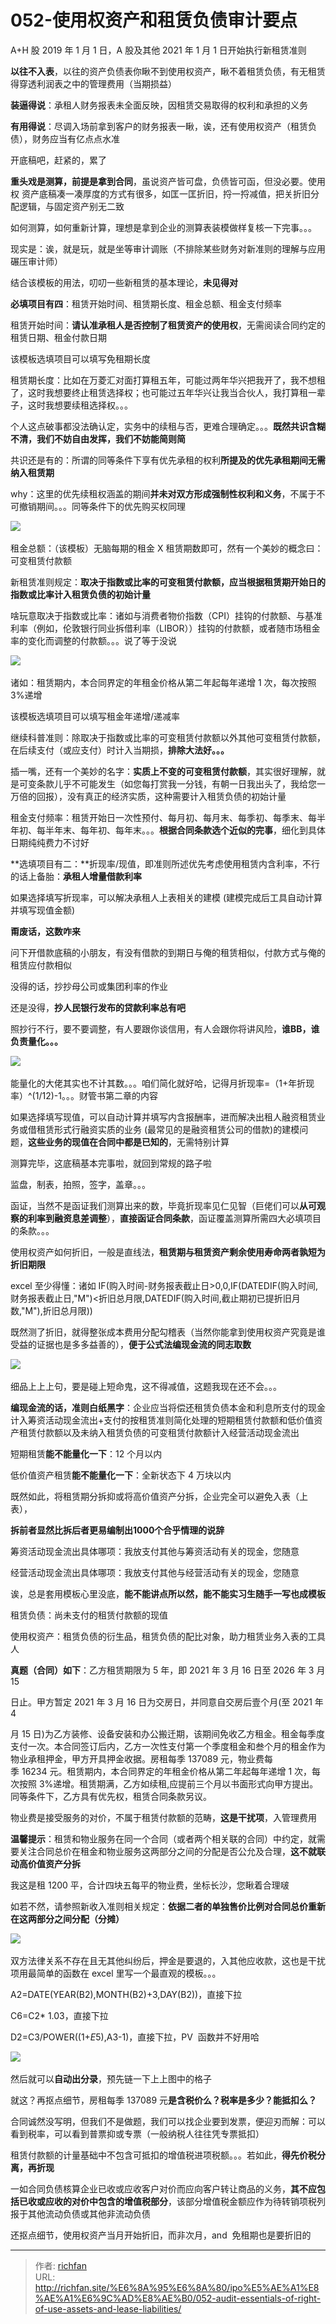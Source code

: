 # 052-使用权资产和租赁负债审计要点

A+H 股 2019 年 1 月 1 日，A 股及其他 2021 年 1 月 1 日开始执行新租赁准则

**以往不入表**，以往的资产负债表你瞅不到使用权资产，瞅不着租赁负债，有无租赁得穿透利润表之中的管理费用（当期损益）

**装逼得说**：承租人财务报表未全面反映，因租赁交易取得的权利和承担的义务

**有用得说**：尽调入场前拿到客户的财务报表一瞅，诶，还有使用权资产（租赁负债），财务应当有亿点点水准

开底稿吧，赶紧的，累了

**重头戏是测算，前提是拿到合同**，虽说资产皆可盘，负债皆可函，但没必要。使用权 资产底稿凑一凑厚度的方式有很多，如匡一匡折旧，捋一捋减值，把关折旧分配逻辑，与固定资产别无二致

如何测算，如何重新计算，理想是拿到企业的测算表装模做样复核一下完事。。。

现实是：诶，就是玩，就是坐等审计调账（不排除某些财务对新准则的理解与应用碾压审计师）

  

结合该模板的用法，叨叨一些新租赁的基本理论，**未见得对**

**必填项目有四**：租赁开始时间、租赁期长度、租金总额、租金支付频率

租赁开始时间：**请认准承租人是否控制了租赁资产的使用权**，无需阅读合同约定的租赁日期、租金付款日期

该模板选填项目可以填写免租期长度

租赁期长度：比如在万菱汇对面打算租五年，可能过两年华兴把我开了，我不想租了，这时我想要终止租赁选择权；也可能过五年华兴让我当合伙人，我打算租一辈子，这时我想要续租选择权。。。

个人这点破事都没法确认定，实务中的续租与否，更难合理确定。。。**既然共识含糊不清，我们不妨自由发挥，我们不妨能简则简**

共识还是有的：所谓的同等条件下享有优先承租的权利**所提及的优先承租期间无需纳入租赁期**

why：这里的优先续租权涵盖的期间**并未对双方形成强制性权利和义务**，不属于不可撤销期间。。。同等条件下的优先购买权同理

![](https://img.richfan.site/ibank/IPO审计札记/052-使用权资产和租赁负债审计要点_1.webp) 

租金总额：（该模板）无脑每期的租金 X 租赁期数即可，然有一个美妙的概念曰：可变租赁付款额

新租赁准则规定：**取决于指数或比率的可变租赁付款额，应当根据租赁期开始日的指数或比率计入租赁负债的初始计量**

啥玩意取决于指数或比率：诸如与消费者物价指数（CPI）挂钩的付款额、与基准利率（例如，伦敦银行同业拆借利率（LIBOR））挂钩的付款额，或者随市场租金率的变化而调整的付款额。。。说了等于没说

![](https://img.richfan.site/ibank/IPO审计札记/052-使用权资产和租赁负债审计要点_2.webp) 

诸如：租赁期内，本合同界定的年租金价格从第二年起每年递增 1 次，每次按照 3%递增

该模板选填项目可以填写租金年递增/递减率

继续科普准则：除取决于指数或比率的可变租赁付款额以外其他可变租赁付款额，在后续支付（或应支付）时计入当期损，**排除大法好。。。**

插一嘴，还有一个美妙的名字：**实质上不变的可变租赁付款额**，其实很好理解，就是可变条款儿乎不可能发生（如您每打赏我一分钱，有朝一日我出头了，我给您一万倍的回报），没有真正的经济实质，这种需要计入租赁负债的初始计量

租金支付频率：租赁开始日一次性预付、每月初、每月末、每季初、每季末、每半年初、每半年末、每年初、每年末。。。**根据合同条款选个近似的完事**，细化到具体日期纯纯费力不讨好

**选填项目有二：**折现率/现值，即准则所述优先考虑使用租赁内含利率，不行的话上备胎：**承租人增量借款利率**

如果选择填写折现率，可以解决承租人上表相关的建模 (建模完成后工具自动计算并填写现值金额)

**甭废话，这数咋来**

问下开借款底稿的小朋友，有没有借款的到期日与俺的租赁相似，付款方式与俺的租赁应付款相似

没得的话，抄抄母公司或集团利率的作业

还是没得，**抄人民银行发布的贷款利率总有吧**

照抄行不行，要不要调整，有人要跟你谈信用，有人会跟你将讲风险，**谁BB，谁负责量化。。。**

![](https://img.richfan.site/ibank/IPO审计札记/052-使用权资产和租赁负债审计要点_3.webp) 

能量化的大佬其实也不计其数。。。咱们简化就好哈，记得月折现率=（1+年折现率）^(1/12)-1。。。财管书第二章的内容

如果选择填写现值，可以自动计算并填写内含报酬率，进而解决出租人融资租赁业务或借租赁形式行融资实质的业务 (最常见的是融资租赁公司的借款)的建模问题，**这些业务的现值在合同中都是已知的**，无需特别计算

测算完毕，这底稿基本完事啦，就回到常规的路子啦

监盘，制表，拍照，签字，盖章。。。

函证，当然不是函证我们测算出来的数，毕竟折现率见仁见智（巨佬们可以**从可观察的利率到融资息差调整**），**直接函证合同条款**，函证覆盖测算所需四大必填项目的条款。。。

使用权资产如何折旧，一般是直线法，**租赁期与租赁资产剩余使用寿命两者孰短为折旧期限**

excel 至少得懂：诸如 IF(购入时间-财务报表截止日>0,0,IF(DATEDIF(购入时间,财务报表截止日,"M")<折旧总月限,DATEDIF(购入时间,截止期初已提折旧月数,"M"),折旧总月限))

既然测了折旧，就得整张成本费用分配勾稽表（当然你能拿到使用权资产究竟是谁受益的证据也是多多益善的），**便于公式法编现金流的同志取数**

![](https://img.richfan.site/ibank/IPO审计札记/052-使用权资产和租赁负债审计要点_4.webp) 

细品上上上句，要是碰上短命鬼，这不得减值，这题我现在还不会。。。

**编现金流的话，准则白纸黑字**：企业应当将偿还租赁负债本金和利息所支付的现金计入筹资活动现金流出+支付的按租赁准则简化处理的短期租赁付款额和低价值资产租赁付款额以及未纳入租赁负债的可变租赁付款额计入经营活动现金流出

短期租赁**能不能量化一下**：12 个月以内

低价值资产租赁**能不能量化一下**：全新状态下 4 万块以内

既然如此，将租赁期分拆抑或将高价值资产分拆，企业完全可以避免入表（上表），

**拆前者显然比拆后者更易编制出1000个合乎情理的说辞**

筹资活动现金流出具体哪项：我放支付其他与筹资活动有关的现金，您随意

经营活动现金流出具体哪项：我放支付其他与经营活动有关的现金，您随意

诶，总是套用模板心里没底，**能不能讲点所以然，能不能实习生随手一写也成模板**

租赁负债：尚未支付的租赁付款额的现值

使用权资产：租赁负债的衍生品，租赁负债的配比对象，助力租赁业务入表的工具人

**真题（合同）如下**：乙方租赁期限为 5 年，即 2021 年 3 月 16 日至 2026 年 3 月 15

日止。甲方暂定 2021 年 3 月 16 日为交房日，并同意自交房后壹个月(至 2021 年 4

月 15 日)为乙方装修、设备安装和办公搬迁期，该期间免收乙方租金。租金每季度支付一次。本合同签订后内，乙方一次性支付第一个季度租金和叁个月的租金作为物业承租押金，甲方开具押金收据。房租每季 137089 元，物业费每季 16234 元。租赁期内，本合同界定的年租金价格从第二年起每年递增 1 次，每次按照 3%递增。租赁期满，乙方如续租,应提前三个月以书面形式向甲方提出。同等条件下，乙方具有优先权，租赁合同条款另议。

物业费是接受服务的对价，不属于租赁付款额的范畴，**这是干扰项**，入管理费用

**温馨提示**：租赁和物业服务在同一个合同（或者两个相关联的合同）中约定，就需要关注合同总价在租金和物业服务这两部分之间的分配是否公允及合理，**这不就联动高价值资产分拆**

我这是租 1200 平，合计四块五每平的物业费，坐标长沙，您瞅着合理啵

如若不然，请参照新收入准则相关规定：**依据二者的单独售价比例对合同总价重新在这两部分之间分配（分摊）**

![](https://img.richfan.site/ibank/IPO审计札记/052-使用权资产和租赁负债审计要点_5.webp) 

双方法律关系不存在且无其他纠纷后，押金是要退的，入其他应收款，这也是干扰项用最简单的函数在 excel 里写一个最直观的模板。。。

A2=DATE(YEAR(B2),MONTH(B2)+3,DAY(B2))，直接下拉

C6=C2* 1.03，直接下拉

D2=C3/POWER((1+$E$5),A3-1)，直接下拉，PV  函数并不好用哈

![](https://img.richfan.site/ibank/IPO审计札记/052-使用权资产和租赁负债审计要点_6.webp) 

然后就可以**自动出分录**，预先链一下上上图中的格子

就这？再抠点细节，房租每季 137089 元**是含税价么？税率是多少？能抵扣么？**

合同诚然没写明，但我们不是做题，我们可以找企业要到发票，便迎刃而解：可以看到税率，可以看到普票抑或专票（一般纳税人往往凭专票抵扣）

租赁付款额的计量基础中不包含可抵扣的增值税进项税额。。。若如此，**得先价税分离，再折现**

一如合同负债核算企业已收或应收客户对价而应向客户转让商品的义务，**其不应包括已收或应收的对价中包含的增值税部分**，该部分增值税金额应作为待转销项税列报于其他流动负债或其他非流动负债

还抠点细节，使用权资产当月开始折旧，而非次月，and  免租期也是要折旧的

---

> 作者: [richfan](https://richfan.site/)  
> URL: http://richfan.site/%E6%8A%95%E6%8A%80/ipo%E5%AE%A1%E8%AE%A1%E6%9C%AD%E8%AE%B0/052-audit-essentials-of-right-of-use-assets-and-lease-liabilities/  

